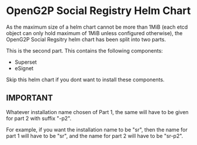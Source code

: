 # OpenG2P Social Registry Helm Chart

As the maximum size of a helm chart cannot be more than 1MiB (each etcd object can only hold maximum of 1MiB unless configured otherwise), the OpenG2P Social Regsitry helm chart has been split into two parts.

This is the second part. This contains the following components:

- Superset
- eSignet

Skip this helm chart if you dont want to install these components.

## IMPORTANT

Whatever installation name chosen of Part 1, the same will have to be given for part 2 with suffix "-p2".

For example, if you want the installation name to be "sr", then the name for part 1 will have to be "sr", and the name for part 2 will have to be "sr-p2".
